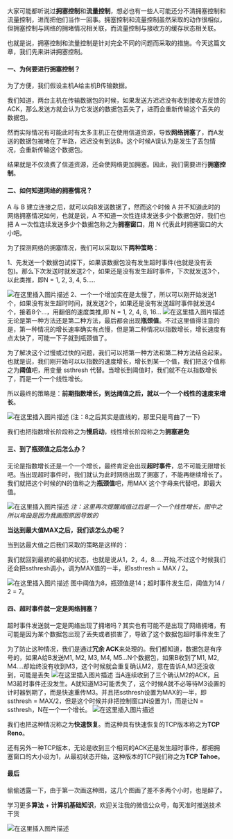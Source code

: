 大家可能都听说过**拥塞控制**和**流量控制**，想必也有一些人可能还分不清拥塞控制和流量控制，进而把他们当作一回事。拥塞控制和流量控制虽然采取的动作很相似，但拥塞控制与网络的拥堵情况相关联，而流量控制与接收方的缓存状态相关联。


也就是说，拥塞控制和流量控制是针对完全不同的问题而采取的措施。今天这篇文章，我们先来讲讲拥塞控制。

#### 一、为何要进行拥塞控制？

为了方便，我们假设主机A给主机B传输数据。


我们知道，两台主机在传输数据包的时候，如果发送方迟迟没有收到接收方反馈的ACK，那么发送方就会认为它发送的数据包丢失了，进而会重新传输这个丢失的数据包。



然而实际情况有可能此时有太多主机正在使用信道资源，导致**网络拥塞**了，而A发送的数据包被堵在了半路，迟迟没有到达B。这个时候A误认为是发生了丢包情况，会重新传输这个数据包。



结果就是不仅浪费了信道资源，还会使网络更加拥塞。因此，我们需要进行**拥塞控制**。

#### 二、如何知道网络的拥塞情况？



A 与 B 建立连接之后，就可以向B发送数据了，然而这个时候 A 并不知道此时的网络拥塞情况如何，也就是说，A 不知道一次性连续发送多少个数据包好，我们也把 A 一次性连续发送多少个数据包称之为**拥塞窗口**，用 N 代表此时拥塞窗口的大小吧。

为了探测网络的拥塞情况，我们可以采取以下**两种策略**：

1、先发送一个数据包试探下，如果该数据包没有发生超时事件(也就是没有丢包)。那么下次发送时就发送2个，如果还是没有发生超时事件，下次就发送3个，以此类推，即N = 1, 2, 3, 4, 5.....

![在这里插入图片描述](https://img-blog.csdnimg.cn/20191215182544831.png?x-oss-process=image/watermark,type_ZmFuZ3poZW5naGVpdGk,shadow_10,text_aHR0cHM6Ly9ibG9nLmNzZG4ubmV0L20wXzM3OTA3Nzk3,size_16,color_FFFFFF,t_70)
2、一个一个增加实在是太慢了，所以可以刚开始发送1个，如果没有发生超时时间，就发送2个，如果还是没有发送超时事件就发送4个，接着8个...，用翻倍的速度类推,即 N = 1, 2, 4, 8, 16...
![在这里插入图片描述](https://img-blog.csdnimg.cn/20191215182609357.png?x-oss-process=image/watermark,type_ZmFuZ3poZW5naGVpdGk,shadow_10,text_aHR0cHM6Ly9ibG9nLmNzZG4ubmV0L20wXzM3OTA3Nzk3,size_16,color_FFFFFF,t_70)
无论是第一种方法还是第二种方法，最后都会出现**瓶颈值**。不过这里值得注意的是，第一种情况的增长速率确实有点慢，但是第二种情况以指数增长，增长速度有点太快了，可能一下子就到瓶颈值了。



为了解决这个过慢或过快的问题，我们可以把第一种方法和第二种方法结合起来。也就是说，我们刚开始可以以指数的速度增长，增长到某一个值，我们把这个值称之为**阈值**吧，用变量 ssthresh 代替。当增长到阈值时，我们就不在以指数增长了，而是一个一个线性增长。



所以最终的策略是：**前期指数增长，到达阈值之后，就以一个一个线性的速度来增长**。

![在这里插入图片描述](https://img-blog.csdnimg.cn/20191215182657659.png?x-oss-process=image/watermark,type_ZmFuZ3poZW5naGVpdGk,shadow_10,text_aHR0cHM6Ly9ibG9nLmNzZG4ubmV0L20wXzM3OTA3Nzk3,size_16,color_FFFFFF,t_70)
(注：8之后其实是直线的，那里只是弯曲了一下)

我们也把指数增长阶段称之为**慢启动**，线性增长阶段称之为**拥塞避免**

#### 三、到了瓶颈值之后怎么办？



无论是指数增长还是一个一个增长，最终肯定会出现**超时事件**，总不可能无限增长吧。当出现超时事件时，我们就认为此时网络出现了拥塞了，不能再继续增长了。我们就把这个时候的N的值称之为**瓶颈值**吧，用MAX 这个字母来代替吧，即最大值。

![在这里插入图片描述](https://img-blog.csdnimg.cn/20191215182826506.png?x-oss-process=image/watermark,type_ZmFuZ3poZW5naGVpdGk,shadow_10,text_aHR0cHM6Ly9ibG9nLmNzZG4ubmV0L20wXzM3OTA3Nzk3,size_16,color_FFFFFF,t_70)
*注：这里再次提醒阈值过后是一个一个线性增长，图中之所以弯曲是因为我画图原因导致的*

**当达到最大值MAX之后，我们该怎么办呢？**



当到达最大值之后我们采取的策略是这样的：



我们就回到最初的最初的状态，也就是说从1，2，4，8.....开始,不过这个时候我们还会把ssthresh调小，调为MAX值的一半，即ssthresh = MAX / 2。

![在这里插入图片描述](https://img-blog.csdnimg.cn/20191215182905190.png?x-oss-process=image/watermark,type_ZmFuZ3poZW5naGVpdGk,shadow_10,text_aHR0cHM6Ly9ibG9nLmNzZG4ubmV0L20wXzM3OTA3Nzk3,size_16,color_FFFFFF,t_70)
图中阈值为8，瓶颈值是14；超时事件发生后，阈值为14 / 2 = 7。

#### 四、超时事件就一定是网络拥塞？



超时事件发送就一定是网络出现了拥堵吗？其实也有可能不是出现了网络拥堵，有可能是因为某个数据包出现了丢失或者损害了，导致了这个数据包超时事件发生了



为了防止这种情况，我们是通过**冗余 ACK**来处理的。我们都知道，数据包是有序号的，如果A给B发送M1, M2, M3, M4, M5...N个数据包，如果B收到了M1, M2, M4....却始终没有收到M3，这个时候就会重复确认M2，意在告诉A,M3还没收到，可能是丢失
![在这里插入图片描述](https://img-blog.csdnimg.cn/20191215182951178.png?x-oss-process=image/watermark,type_ZmFuZ3poZW5naGVpdGk,shadow_10,text_aHR0cHM6Ly9ibG9nLmNzZG4ubmV0L20wXzM3OTA3Nzk3,size_16,color_FFFFFF,t_70)
当A连续收到了三个确认M2的ACK，且M3超时事件还没发生。A就知道M3可能丢失了，这个时候A就不必等待M3设置的计时器到期了，而是快速重传M3。并且把ssthresh设置为MAX的一半，即ssthresh = MAX/2，但是这个时候并非把控制窗口N设置为1，而是让N = ssthresh，N在一个一个增长。
![在这里插入图片描述](https://img-blog.csdnimg.cn/20191215183020186.png?x-oss-process=image/watermark,type_ZmFuZ3poZW5naGVpdGk,shadow_10,text_aHR0cHM6Ly9ibG9nLmNzZG4ubmV0L20wXzM3OTA3Nzk3,size_16,color_FFFFFF,t_70)

我们也把这种情况称之为**快速恢复**。而这种具有快速恢复的TCP版本称之为**TCP Reno**。

还有另外一种TCP版本，无论是收到三个相同的ACK还是发生超时事件，都把拥塞窗口的大小设为1，从最初状态开始，这种版本的TCP我们称之为**TCP Tahoe**。

#### 最后

偷偷透露一下，由于第一次画这种图，这几个图画了差不多两个小时，也是醉了。



学习更多**算法** + **计算机基础知识**，欢迎关注我的微信公众号，每天准时推送技术干货

![在这里插入图片描述](https://img-blog.csdnimg.cn/20200306223728524.png?x-oss-process=image/watermark,type_ZmFuZ3poZW5naGVpdGk,shadow_10,text_aHR0cHM6Ly9ibG9nLmNzZG4ubmV0L20wXzM3OTA3Nzk3,size_16,color_FFFFFF,t_70)



